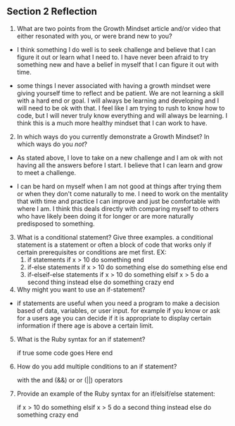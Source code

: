 ## Section 2 Reflection

1. What are two points from the Growth Mindset article and/or video that either resonated with you, or were brand new to you?

  * I think something I do well is to seek challenge and believe that I can figure it out or learn what I need to.  I have never been afraid to try something new and have a belief in myself that I can figure it out with time.

  * some things I never associated with having a growth mindset were giving yourself time to reflect and be patient.  We are not learning a skill with a hard end or goal. I will always be learning and developing and I will need to be ok with that.  I feel like I am trying to rush to know how to code, but I will never truly know everything and will always be learning.  I think this is a much more healthy mindset that I can work to have.

2. In which ways do you currently demonstrate a Growth Mindset? In which ways do you _not_?
  * As stated above, I love to take on a new challenge and I am ok with not having all the answers before I start. I believe that I can learn and grow to meet a challenge.

  * I can be hard on myself when I am not good at things after trying them or when they don't come naturally to me. I need to work on the mentality that with time and practice I can improve and just be comfortable with where I am.  I think this deals directly with comparing myself to others who have likely been doing it for longer or are more naturally predisposed to something.

3. What is a conditional statement? Give three examples.
  a conditional statement is a statement or often a block of code that works only if certain prerequisites or conditions are met first.  EX:
    1. if statements
        if x > 10
              do something
        end
    2. if-else statements
        if x > 10
                do something
        else
                do something else
        end
    3. if-elseif-else statements
        if x > 10
                do something
        elsif x > 5
                do a second thing instead
        else
                do something crazy
        end
4. Why might you want to use an if-statement?

* if statements are useful when you need a program to make a decision based of data, variables, or user input. for example if you know or ask for a users age you can decide if it is appropriate to display certain information if there age is above a certain limit.

5. What is the Ruby syntax for an if statement?

    if true
          some code goes Here
    end

6. How do you add multiple conditions to an if statement?

    with the and (&&) or or (||) operators

7. Provide an example of the Ruby syntax for an if/elsif/else statement:

    if x > 10
            do something
    elsif x > 5
            do a second thing instead
    else
            do something crazy
    end

